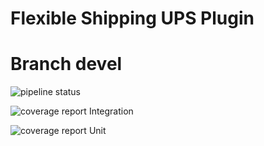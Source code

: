 Flexible Shipping UPS Plugin
============================


Branch devel
============

![pipeline status](https://gitlab.com/wpdesk/flexible-shipping-ups/badges/devel/pipeline.svg)
 
![coverage report](https://gitlab.com/wpdesk/flexible-shipping-ups/badges/devel/coverage.svg?job=integration+test+lastest+coverage) Integration
  
![coverage report](https://gitlab.com/wpdesk/flexible-shipping-ups/badges/devel/coverage.svg?job=unit+test+lastest+coverage) Unit

